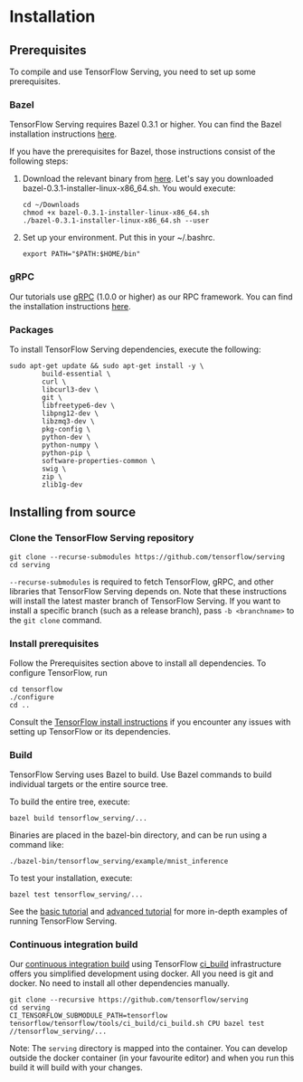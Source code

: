 # Installation

## Prerequisites

To compile and use TensorFlow Serving, you need to set up some prerequisites.

### Bazel

TensorFlow Serving requires Bazel 0.3.1 or higher. You can find the Bazel
installation instructions [here](http://bazel.build/docs/install.html).

If you have the prerequisites for Bazel, those instructions consist of the
following steps:

1.  Download the relevant binary from
    [here](https://github.com/bazelbuild/bazel/releases).
    Let's say you downloaded bazel-0.3.1-installer-linux-x86_64.sh. You would
    execute:

    ~~~shell
    cd ~/Downloads
    chmod +x bazel-0.3.1-installer-linux-x86_64.sh
    ./bazel-0.3.1-installer-linux-x86_64.sh --user
    ~~~
2.  Set up your environment. Put this in your ~/.bashrc.

    ~~~shell
    export PATH="$PATH:$HOME/bin"
    ~~~

### gRPC

Our tutorials use [gRPC](http://www.grpc.io) (1.0.0 or higher) as our RPC
framework. You can find the installation instructions
[here](https://github.com/grpc/grpc/tree/master/src/python/grpcio).

### Packages

To install TensorFlow Serving dependencies, execute the following:

~~~shell
sudo apt-get update && sudo apt-get install -y \
        build-essential \
        curl \
        libcurl3-dev \
        git \
        libfreetype6-dev \
        libpng12-dev \
        libzmq3-dev \
        pkg-config \
        python-dev \
        python-numpy \
        python-pip \
        software-properties-common \
        swig \
        zip \
        zlib1g-dev
~~~

## Installing from source

### Clone the TensorFlow Serving repository

~~~shell
git clone --recurse-submodules https://github.com/tensorflow/serving
cd serving
~~~

`--recurse-submodules` is required to fetch TensorFlow, gRPC, and other
libraries that TensorFlow Serving depends on. Note that these instructions
will install the latest master branch of TensorFlow Serving. If you want to
install a specific branch (such as a release branch), pass `-b <branchname>`
to the `git clone` command.

### Install prerequisites

Follow the Prerequisites section above to install all dependencies.
To configure TensorFlow, run

~~~shell
cd tensorflow
./configure
cd ..
~~~

Consult the [TensorFlow install instructions](
https://github.com/tensorflow/tensorflow/blob/master/tensorflow/g3doc/get_started/os_setup.md)
if you encounter any issues with setting up TensorFlow or its dependencies.


### Build

TensorFlow Serving uses Bazel to build. Use Bazel commands to build individual
targets or the entire source tree.

To build the entire tree, execute:

~~~shell
bazel build tensorflow_serving/...
~~~

Binaries are placed in the bazel-bin directory, and can be run using a command
like:

~~~shell
./bazel-bin/tensorflow_serving/example/mnist_inference
~~~

To test your installation, execute:

~~~shell
bazel test tensorflow_serving/...
~~~

See the [basic tutorial](serving_basic.md) and [advanced tutorial](serving_advanced.md)
for more in-depth examples of running TensorFlow Serving.


### Continuous integration build

Our [continuous integration build](http://ci.tensorflow.org/view/Serving/job/serving-master-cpu/)
using TensorFlow [ci_build](https://github.com/tensorflow/tensorflow/tree/master/tensorflow/tools/ci_build)
infrastructure offers you simplified development using docker. All you need is
git and docker. No need to install all other dependencies manually.

~~~shell
git clone --recursive https://github.com/tensorflow/serving
cd serving
CI_TENSORFLOW_SUBMODULE_PATH=tensorflow tensorflow/tensorflow/tools/ci_build/ci_build.sh CPU bazel test //tensorflow_serving/...
~~~

Note: The `serving` directory is mapped into the container. You can develop
outside the docker container (in your favourite editor) and when you run this
build it will build with your changes.
